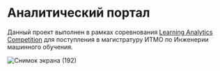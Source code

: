 # Аналитический портал

Данный проект выполнен в рамках соревнования [Learning Analytics Competition](https://ods.ai/competitions/learning-analytics) для поступления в магистратуру ИТМО по Инженерии машинного обучения. 

![Снимок экрана (192)](https://user-images.githubusercontent.com/61317465/178121357-af64f228-afed-45d2-9415-f6bf0ec53f1b.png)
